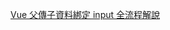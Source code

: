 [Vue 父傳子資料綁定 input 全流程解說](https://www.notion.so/VueTodolist-1e97dd60a427806a8863c94a2f5d0fa8?pvs=4)





